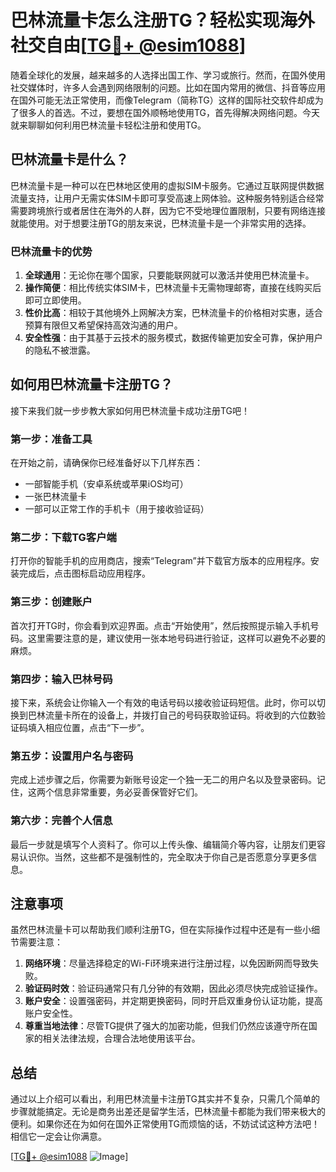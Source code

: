 # 巴林流量卡怎么注册TG？轻松实现海外社交自由[[TG💪+ @esim1088](https://t.me/s/esim1088)]

随着全球化的发展，越来越多的人选择出国工作、学习或旅行。然而，在国外使用社交媒体时，许多人会遇到网络限制的问题。比如在国内常用的微信、抖音等应用在国外可能无法正常使用，而像Telegram（简称TG）这样的国际社交软件却成为了很多人的首选。不过，要想在国外顺畅地使用TG，首先得解决网络问题。今天就来聊聊如何利用巴林流量卡轻松注册和使用TG。

## 巴林流量卡是什么？

巴林流量卡是一种可以在巴林地区使用的虚拟SIM卡服务。它通过互联网提供数据流量支持，让用户无需实体SIM卡即可享受高速上网体验。这种服务特别适合经常需要跨境旅行或者居住在海外的人群，因为它不受地理位置限制，只要有网络连接就能使用。对于想要注册TG的朋友来说，巴林流量卡是一个非常实用的选择。

### 巴林流量卡的优势

1. **全球通用**：无论你在哪个国家，只要能联网就可以激活并使用巴林流量卡。
2. **操作简便**：相比传统实体SIM卡，巴林流量卡无需物理邮寄，直接在线购买后即可立即使用。
3. **性价比高**：相较于其他境外上网解决方案，巴林流量卡的价格相对实惠，适合预算有限但又希望保持高效沟通的用户。
4. **安全性强**：由于其基于云技术的服务模式，数据传输更加安全可靠，保护用户的隐私不被泄露。

## 如何用巴林流量卡注册TG？

接下来我们就一步步教大家如何用巴林流量卡成功注册TG吧！

### 第一步：准备工具

在开始之前，请确保你已经准备好以下几样东西：
- 一部智能手机（安卓系统或苹果iOS均可）
- 一张巴林流量卡
- 一部可以正常工作的手机卡（用于接收验证码）

### 第二步：下载TG客户端

打开你的智能手机的应用商店，搜索“Telegram”并下载官方版本的应用程序。安装完成后，点击图标启动应用程序。

### 第三步：创建账户

首次打开TG时，你会看到欢迎界面。点击“开始使用”，然后按照提示输入手机号码。这里需要注意的是，建议使用一张本地号码进行验证，这样可以避免不必要的麻烦。

### 第四步：输入巴林号码

接下来，系统会让你输入一个有效的电话号码以接收验证码短信。此时，你可以切换到巴林流量卡所在的设备上，并拨打自己的号码获取验证码。将收到的六位数验证码填入相应位置，点击“下一步”。

### 第五步：设置用户名与密码

完成上述步骤之后，你需要为新账号设定一个独一无二的用户名以及登录密码。记住，这两个信息非常重要，务必妥善保管好它们。

### 第六步：完善个人信息

最后一步就是填写个人资料了。你可以上传头像、编辑简介等内容，让朋友们更容易认识你。当然，这些都不是强制性的，完全取决于你自己是否愿意分享更多信息。

## 注意事项

虽然巴林流量卡可以帮助我们顺利注册TG，但在实际操作过程中还是有一些小细节需要注意：

1. **网络环境**：尽量选择稳定的Wi-Fi环境来进行注册过程，以免因断网而导致失败。
2. **验证码时效**：验证码通常只有几分钟的有效期，因此必须尽快完成验证操作。
3. **账户安全**：设置强密码，并定期更换密码，同时开启双重身份认证功能，提高账户安全性。
4. **尊重当地法律**：尽管TG提供了强大的加密功能，但我们仍然应该遵守所在国家的相关法律法规，合理合法地使用该平台。

## 总结

通过以上介绍可以看出，利用巴林流量卡注册TG其实并不复杂，只需几个简单的步骤就能搞定。无论是商务出差还是留学生活，巴林流量卡都能为我们带来极大的便利。如果你还在为如何在国外正常使用TG而烦恼的话，不妨试试这种方法吧！相信它一定会让你满意。

[[TG💪+ @esim1088](https://t.me/s/esim1088) ![Image](https://i.postimg.cc/4NQfJmqS/Snipaste-2025-05-13-00-14-12.png)]
